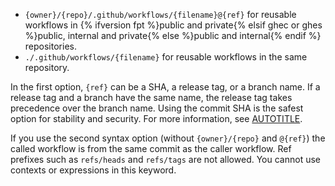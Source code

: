 * `{owner}/{repo}/.github/workflows/{filename}@{ref}` for reusable workflows in {% ifversion fpt %}public and private{% elsif ghec or ghes %}public, internal and private{% else %}public and internal{% endif %} repositories.
* `./.github/workflows/{filename}` for reusable workflows in the same repository.

In the first option, `{ref}` can be a SHA, a release tag, or a branch name. If a release tag and a branch have the same name, the release tag takes precedence over the branch name. Using the commit SHA is the safest option for stability and security. For more information, see [AUTOTITLE](/actions/security-guides/security-hardening-for-github-actions#reusing-third-party-workflows).

If you use the second syntax option (without `{owner}/{repo}` and `@{ref}`) the called workflow is from the same commit as the caller workflow. Ref prefixes such as `refs/heads` and `refs/tags` are not allowed. You cannot use contexts or expressions in this keyword.

